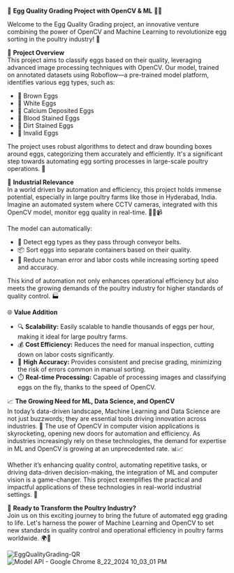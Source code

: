 🥚 **Egg Quality Grading Project with OpenCV & ML** 🤖🥚

Welcome to the Egg Quality Grading project, an innovative venture combining the power of OpenCV and Machine Learning to revolutionize egg sorting in the poultry industry! 🚀

📜 **Project Overview**  
This project aims to classify eggs based on their quality, leveraging advanced image processing techniques with OpenCV. Our model, trained on annotated datasets using Roboflow—a pre-trained model platform, identifies various egg types, such as:  

- 🥚 Brown Eggs  
- 🥚 White Eggs  
- 🥚 Calcium Deposited Eggs  
- 🥚 Blood Stained Eggs  
- 🥚 Dirt Stained Eggs  
- 🥚 Invalid Eggs  

The project uses robust algorithms to detect and draw bounding boxes around eggs, categorizing them accurately and efficiently. It's a significant step towards automating egg sorting processes in large-scale poultry operations. 🐔

💼 **Industrial Relevance**  
In a world driven by automation and efficiency, this project holds immense potential, especially in large poultry farms like those in Hyderabad, India. Imagine an automated system where CCTV cameras, integrated with this OpenCV model, monitor egg quality in real-time. 🕵️‍♂️📹

The model can automatically:  

- 🥚 Detect egg types as they pass through conveyor belts.  
- 📦 Sort eggs into separate containers based on their quality.  
- 🤖 Reduce human error and labor costs while increasing sorting speed and accuracy.  

This kind of automation not only enhances operational efficiency but also meets the growing demands of the poultry industry for higher standards of quality control. 🏭

🌐 **Value Addition**  
- 🔍 **Scalability:** Easily scalable to handle thousands of eggs per hour, making it ideal for large poultry farms.  
- 💰 **Cost Efficiency:** Reduces the need for manual inspection, cutting down on labor costs significantly.  
- 🎯 **High Accuracy:** Provides consistent and precise grading, minimizing the risk of errors common in manual sorting.  
- ⏱️ **Real-time Processing:** Capable of processing images and classifying eggs on the fly, thanks to the speed of OpenCV.  

📈 **The Growing Need for ML, Data Science, and OpenCV**  
In today’s data-driven landscape, Machine Learning and Data Science are not just buzzwords; they are essential tools driving innovation across industries. 🧠 The use of OpenCV in computer vision applications is skyrocketing, opening new doors for automation and efficiency. As industries increasingly rely on these technologies, the demand for expertise in ML and OpenCV is growing at an unprecedented rate. 📊📈  

Whether it’s enhancing quality control, automating repetitive tasks, or driving data-driven decision-making, the integration of ML and computer vision is a game-changer. This project exemplifies the practical and impactful applications of these technologies in real-world industrial settings. 🌟

🚀 **Ready to Transform the Poultry Industry?**  
Join us on this exciting journey to bring the future of automated egg grading to life. Let's harness the power of Machine Learning and OpenCV to set new standards in quality control and operational efficiency in poultry farms worldwide. 🌍🐣

![EggQualityGrading-QR](https://github.com/user-attachments/assets/0d41e399-70d8-49ee-a80f-58e6bd93a62e)
![Model   API - Google Chrome 8_22_2024 10_03_01 PM](https://github.com/user-attachments/assets/a6310f2b-a975-4ac3-a6d7-9d7674356438)

